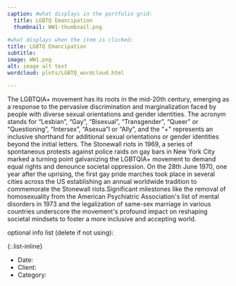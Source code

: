 ```yaml
---
caption: #what displays in the portfolio grid:
  title: LGBTQ Emancipation
  thumbnail: WW1-thumbnail.png
  
#what displays when the item is clicked:
title: LGBTQ Emancipation
subtitle: 
image: WW1.png
alt: image alt text
wordcloud: plots/LGBTQ_wordcloud.html

---
```

The LGBTQIA+ movement has its roots in the mid-20th century, emerging as a response to the pervasive discrimination and marginalization faced by people with diverse sexual orientations and gender identities. The acronym stands for “Lesbian”, “Gay”, “Bisexual”, “Transgender”, “Queer” or “Questioning”, “Intersex”, “Asexua”l or “Ally”, and the "+" represents an inclusive shorthand for additional sexual orientations or gender identities beyond the initial letters. The Stonewall riots in 1969, a series of spontaneous protests against police raids on gay bars in New York City marked a turning point galvanizing the LGBTQIA+ movement to demand equal rights and denounce societal oppression. On the 28th June 1970, one year after the uprising, the first gay pride marches took place in several cities across the US establishing an annual worldwide tradition to commemorate the Stonewall riots.Significant milestones like the removal of homosexuality from the American Psychiatric Association's list of mental disorders in 1973 and the legalization of same-sex marriage in various countries underscore the movement's profound impact on reshaping societal mindsets to foster a more inclusive and accepting world.

optional info list (delete if not using):

{:.list-inline} 
- Date: 
- Client: 
- Category: 
